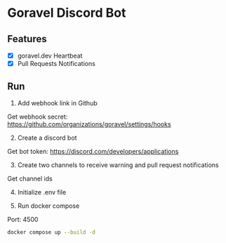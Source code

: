 # Goravel Discord Bot

## Features

- [x] goravel.dev Heartbeat
- [x] Pull Requests Notifications

## Run

1. Add webhook link in Github

Get webhook secret: https://github.com/organizations/goravel/settings/hooks

2. Create a discord bot

Get bot token: https://discord.com/developers/applications

3. Create two channels to receive warning and pull request notifications

Get channel ids

4. Initialize .env file

5. Run docker compose

Port: 4500

```bash
docker compose up --build -d
```
